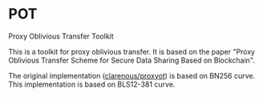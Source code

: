 # POT

Proxy Oblivious Transfer Toolkit

This is a toolkit for proxy oblivious transfer. It is based on the paper "Proxy Oblivious Transfer Scheme for Secure Data Sharing Based on Blockchain".

The original implementation ([clarenous/proxyot](https://github.com/clarenous/proxyot)) is based on BN256 curve. This implementation is based on BLS12-381 curve.
